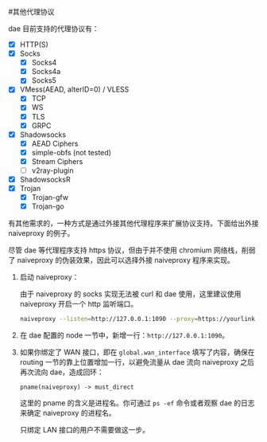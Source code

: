 #其他代理协议

dae 目前支持的代理协议有：

- [x] HTTP(S)
- [x] Socks
  - [x] Socks4
  - [x] Socks4a
  - [x] Socks5
- [x] VMess(AEAD, alterID=0) / VLESS
  - [x] TCP
  - [x] WS
  - [x] TLS
  - [x] GRPC
- [x] Shadowsocks
  - [x] AEAD Ciphers
  - [x] simple-obfs (not tested)
  - [x] Stream Ciphers
  - [ ] v2ray-plugin
- [x] ShadowsocksR
- [x] Trojan
  - [x] Trojan-gfw
  - [x] Trojan-go

有其他需求的，一种方式是通过外接其他代理程序来扩展协议支持。下面给出外接 naiveproxy 的例子。

尽管 dae 等代理程序支持 https 协议，但由于并不使用 chromium 网络栈，削弱了 naiveproxy 的伪装效果，因此可以选择外接 naiveproxy 程序来实现。

1. 启动 naiveproxy：

   由于 naiveproxy 的 socks 实现无法被 curl 和 dae 使用，这里建议使用 naiveproxy 开启一个 http 监听端口。

   ```bash
   naiveproxy --listen=http://127.0.0.1:1090 --proxy=https://yourlink
   ```

2. 在 dae 配置的 node 一节中，新增一行：`http://127.0.0.1:1090`。

3. 如果你绑定了 WAN 接口，即在 `global.wan_interface` 填写了内容，确保在 routing 一节的靠上位置增加一行，以避免流量从 dae 流向 naiveproxy 之后再次流向 dae，造成回环：

   ```shell
   pname(naiveproxy) -> must_direct
   ```

   这里的 pname 的含义是进程名。你可通过 `ps -ef` 命令或者观察 dae 的日志来确定 naiveproxy 的进程名。

   只绑定 LAN 接口的用户不需要做这一步。